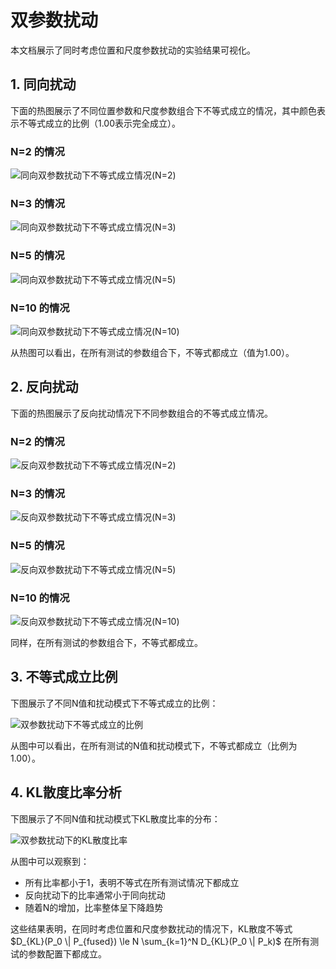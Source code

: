 # 双参数扰动

本文档展示了同时考虑位置和尺度参数扰动的实验结果可视化。

## 1. 同向扰动

下面的热图展示了不同位置参数和尺度参数组合下不等式成立的情况，其中颜色表示不等式成立的比例（1.00表示完全成立）。

### N=2 的情况

![同向双参数扰动下不等式成立情况(N=2)](docs/assets/both_params_same_direction_N2.png)

### N=3 的情况

![同向双参数扰动下不等式成立情况(N=3)](docs/assets/both_params_same_direction_N3.png)

### N=5 的情况

![同向双参数扰动下不等式成立情况(N=5)](docs/assets/both_params_same_direction_N5.png)

### N=10 的情况

![同向双参数扰动下不等式成立情况(N=10)](docs/assets/both_params_same_direction_N10.png)

从热图可以看出，在所有测试的参数组合下，不等式都成立（值为1.00）。

## 2. 反向扰动

下面的热图展示了反向扰动情况下不同参数组合的不等式成立情况。

### N=2 的情况

![反向双参数扰动下不等式成立情况(N=2)](docs/assets/both_params_opposite_direction_N2.png)

### N=3 的情况

![反向双参数扰动下不等式成立情况(N=3)](docs/assets/both_params_opposite_direction_N3.png)

### N=5 的情况

![反向双参数扰动下不等式成立情况(N=5)](docs/assets/both_params_opposite_direction_N5.png)

### N=10 的情况

![反向双参数扰动下不等式成立情况(N=10)](docs/assets/both_params_opposite_direction_N10.png)

同样，在所有测试的参数组合下，不等式都成立。

## 3. 不等式成立比例

下图展示了不同N值和扰动模式下不等式成立的比例：

![双参数扰动下不等式成立的比例](docs/assets/both_params_inequality_holds.png)

从图中可以看出，在所有测试的N值和扰动模式下，不等式都成立（比例为1.00）。

## 4. KL散度比率分析

下图展示了不同N值和扰动模式下KL散度比率的分布：

![双参数扰动下的KL散度比率](docs/assets/both_params_ratio_boxplot.png)

从图中可以观察到：
- 所有比率都小于1，表明不等式在所有测试情况下都成立
- 反向扰动下的比率通常小于同向扰动
- 随着N的增加，比率整体呈下降趋势

这些结果表明，在同时考虑位置和尺度参数扰动的情况下，KL散度不等式 $D_{KL}(P_0 \| P_{fused}) \le N \sum_{k=1}^N D_{KL}(P_0 \| P_k)$ 在所有测试的参数配置下都成立。
